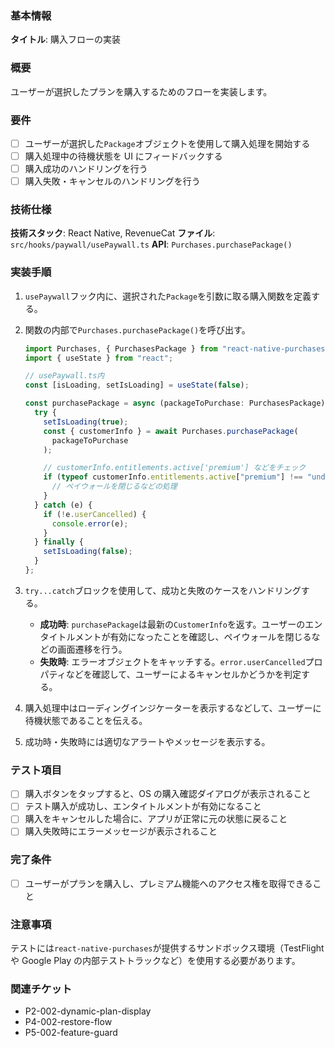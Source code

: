### 基本情報

**タイトル**: 購入フローの実装

### 概要

ユーザーが選択したプランを購入するためのフローを実装します。

### 要件

- [ ] ユーザーが選択した`Package`オブジェクトを使用して購入処理を開始する
- [ ] 購入処理中の待機状態を UI にフィードバックする
- [ ] 購入成功のハンドリングを行う
- [ ] 購入失敗・キャンセルのハンドリングを行う

### 技術仕様

**技術スタック**: React Native, RevenueCat
**ファイル**: `src/hooks/paywall/usePaywall.ts`
**API**: `Purchases.purchasePackage()`

### 実装手順

1. `usePaywall`フック内に、選択された`Package`を引数に取る購入関数を定義する。
2. 関数の内部で`Purchases.purchasePackage()`を呼び出す。

   ```typescript
   import Purchases, { PurchasesPackage } from "react-native-purchases";
   import { useState } from "react";

   // usePaywall.ts内
   const [isLoading, setIsLoading] = useState(false);

   const purchasePackage = async (packageToPurchase: PurchasesPackage) => {
     try {
       setIsLoading(true);
       const { customerInfo } = await Purchases.purchasePackage(
         packageToPurchase
       );

       // customerInfo.entitlements.active['premium'] などをチェック
       if (typeof customerInfo.entitlements.active["premium"] !== "undefined") {
         // ペイウォールを閉じるなどの処理
       }
     } catch (e) {
       if (!e.userCancelled) {
         console.error(e);
       }
     } finally {
       setIsLoading(false);
     }
   };
   ```

3. `try...catch`ブロックを使用して、成功と失敗のケースをハンドリングする。
   - **成功時**: `purchasePackage`は最新の`CustomerInfo`を返す。ユーザーのエンタイトルメントが有効になったことを確認し、ペイウォールを閉じるなどの画面遷移を行う。
   - **失敗時**: エラーオブジェクトをキャッチする。`error.userCancelled`プロパティなどを確認して、ユーザーによるキャンセルかどうかを判定する。
4. 購入処理中はローディングインジケーターを表示するなどして、ユーザーに待機状態であることを伝える。
5. 成功時・失敗時には適切なアラートやメッセージを表示する。

### テスト項目

- [ ] 購入ボタンをタップすると、OS の購入確認ダイアログが表示されること
- [ ] テスト購入が成功し、エンタイトルメントが有効になること
- [ ] 購入をキャンセルした場合に、アプリが正常に元の状態に戻ること
- [ ] 購入失敗時にエラーメッセージが表示されること

### 完了条件

- [ ] ユーザーがプランを購入し、プレミアム機能へのアクセス権を取得できること

### 注意事項

テストには`react-native-purchases`が提供するサンドボックス環境（TestFlight や Google Play の内部テストトラックなど）を使用する必要があります。

### 関連チケット

- P2-002-dynamic-plan-display
- P4-002-restore-flow
- P5-002-feature-guard
